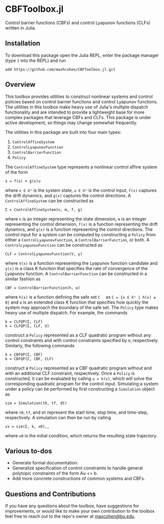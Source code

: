 # CBFToolbox.jl
Control barrier functions (CBFs) and control Lyapunov functions (CLFs) written in Julia.

## Installation
To download this package open the Julia REPL, enter the package manager (type `]` into the REPL) and run

    add https://github.com/maxhcohen/CBFToolbox.jl.git

## Overview
This toolbox provides utilities to construct nonlinear systems and control policies based on control barrier functions and control Lyapunov functions. The utilities in this toolbox make heavy use of Julia's multiple dispatch functionality and are intended to provide a lightweight base for more complex packages that leverage CBFs and CLFs. This package is under active development, so things may change somewhat frequently.

The utilities in this package are built into four main types:
1. `ControlAffineSystem`
2. `ControlLyapunovFunction`
3. `ControlBarrierFunction`
4. `Policy`

The `ControlAffineSystem` type represents a nonlinear control affine system of the form

    ẋ = f(x) + g(x)u

where `x ∈ ℝⁿ` is the system state, `u ∈ ℝᵐ` is the control input, `f(x)` captures the drift dynamics,  and `g(x)` captures the control directions. A `ControlAffineSystem` can be constructed as

    Σ = ControlAffineSystem(n, m, f, g)

where `n` is an integer representing the state dimension, `m` is an integer representing the control dimension, `f(x)` is a function representing the drift dynamics, and `g(x)` is a function representing the control directions. The control input for a system can be computed by constructing a `Policy` from either a `ControlLyapunovFunction`, a `ControlBarrierFunction`, or both. A `ControlLyapunovFunction` can be constructed as 

    CLF = ControlLyapunovFunction(V, γ)

where `V(x)` is a function representing the Lyapunov function candidate and `γ(s)` is a class K function that specifies the rate of convergence of the Lyapunov function. A `ControlBarrierFunction` can be constructed in a similar fashion as

    CBF = ControlBarrierFunction(h, α)

where `h(x)` is a function defining the safe set `C  ` as `C = {x ∈ ℝⁿ | h(x) ≥ 0}` and `α` is an extended class K function that specifies how quickly the system may approach the boundary of the safe set. The `Policy` type makes heavy use of multiple dispatch. For example, the commands

    k = CLFQP(Σ, CLF)
    k = CLFQP(Σ, CLF, U)

construct a `Policy` represented as a CLF quadratic program without any control constraints and with control constraints specified by `U`, respectively. Similarly, the following commands

    k = CBFQP(Σ, CBF)
    k = CBFQP(Σ, CBF, CLF)

construct a `Policy` represented as a CBF quadratic program without and with an additional CLF constraint, respectively. Once a `Policy` is constructed, it can be evaluated by calling `u = k(x)`, which will solve the corresponding quadratic program for the control input. Simulating a system under a policy can be performed by first constructing a `Simulation` object as

    sim = Simulation(t0, tf, dt)

where `t0`, `tf`, and `dt` represent the start time, stop time, and time-step, respectively. A simulation can then be run by calling

    xs = sim(Σ, k, x0),,

where `x0` is the initial condition, which returns the resulting state trajectory.

## Various to-dos
- Generate formal documentation.
- Generalize specification of control constraints to handle general polytopic constraints of the form Au <= b.
- Add more concrete constructions of common systems and CBFs.

## Questions and Contributions
If you have any questions about the toolbox, have suggestions for improvements, or would like to make your own contribution to the toolbox feel free to reach out to the repo's owner at maxcohen@bu.edu.
 
